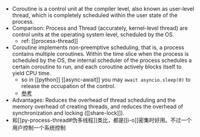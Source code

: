 - Coroutine is a control unit at the compiler level, also known as user-level thread, which is completely scheduled within the user state of the process.
- Comparison: Process and Thread (accurately, kernel-level thread) are control units at the operating system level, scheduled by the OS.
  - ref: [[process-thread]]
- Coroutine implements non-preemptive scheduling, that is, a process contains multiple coroutines. Within the time slice when the process is scheduled by the OS, the internal scheduler of the process schedules a certain coroutine to run, and each coroutine actively blocks itself to yield CPU time.
  - so in [[python]] [[async-await]] you may `await asyncio.sleep(0)` to release the occupation of the control.
  - [参考](https://stackoverflow.com/questions/65973786/why-does-asyncio-sleep0-make-my-code-faster)
- Advantages: Reduces the overhead of thread scheduling and the memory overhead of creating threads, and reduces the overhead of synchronization and locking ([[share-lock]]).
- 和[[py-process-thread#伪多线程]]类比，都是[[i-o]]密集时好用。不过一个用户控制一个系统控制